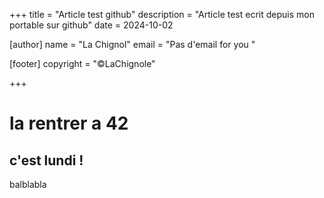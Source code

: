 +++ title = "Article test github" 
description = "Article test ecrit depuis mon portable sur github" 
date = 2024-10-02

[author] name = "La Chignol" email = "Pas d'email for you "

[footer] copyright = "©LaChignole"

+++

# la rentrer a 42 

## c'est lundi !

balblabla 